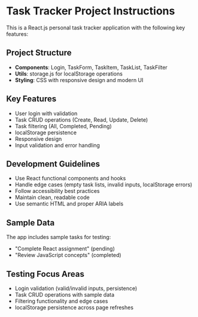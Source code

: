 <!-- Use this file to provide workspace-specific custom instructions to Copilot. For more details, visit https://code.visualstudio.com/docs/copilot/copilot-customization#_use-a-githubcopilotinstructionsmd-file -->

# Task Tracker Project Instructions

This is a React.js personal task tracker application with the following key features:

## Project Structure
- **Components**: Login, TaskForm, TaskItem, TaskList, TaskFilter
- **Utils**: storage.js for localStorage operations
- **Styling**: CSS with responsive design and modern UI

## Key Features
- User login with validation
- Task CRUD operations (Create, Read, Update, Delete)
- Task filtering (All, Completed, Pending)
- localStorage persistence
- Responsive design
- Input validation and error handling

## Development Guidelines
- Use React functional components and hooks
- Handle edge cases (empty task lists, invalid inputs, localStorage errors)
- Follow accessibility best practices
- Maintain clean, readable code
- Use semantic HTML and proper ARIA labels

## Sample Data
The app includes sample tasks for testing:
- "Complete React assignment" (pending)
- "Review JavaScript concepts" (completed)

## Testing Focus Areas
- Login validation (valid/invalid inputs, persistence)
- Task CRUD operations with sample data
- Filtering functionality and edge cases
- localStorage persistence across page refreshes
